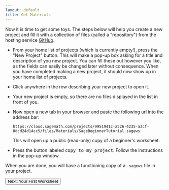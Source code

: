 ```yaml
---
layout: default
title: Get Materials
---
```


Now it is time to get some toys. The steps below will help you create a new
project and fill it with a collection of files (called a "repository") from the
hosting service [GitHub](http://github.com).

- From your home list of projects (which is currently empty!), press the "New Project" button.
  This will make a pop-up box asking for a title and description of you new project.
  You can fill these out however you like, as the fields can easily be changed later
  without consequence. When you have completed making a new project, it should now show
  up in your home list of projects.
- Click anywhere in the row describing your new project to open it.
- Your new project is empty, so there are no files displayed in the list in front of you.
- Now open a new tab in your browser and paste the following url into the address bar:  

      https://cloud.sagemath.com/projects/9951941c-a526-4235-a3cf-8dcd24d14cc5/files/Materials/SageBeginnerTutorial.sagews

  This will open up a public (read-only) copy of a beginner's worksheet.
- Press the button labeled <kbd>copy to my project</kbd>. Follow the instructions
  in the pop-up window.

When you are done, you will have a functioning copy of a `.sagews` file in your
project.

<div class="btn-group">
  <a href="{{site.baseurl}}/go/">
  <button type="button" class="btn-primary btn-lg">
  Next: Your First Worksheet
  </button>
  </div>
  </a>
</div>


<p><br /></p>
